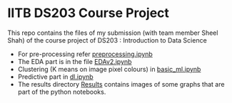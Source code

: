 # IITB DS203 Course Project
This repo contains the files of my submission (with team member Sheel Shah) of the course project of DS203 : Introduction to Data Science <br>
<ul>
   <li> For pre-processing refer <a href="https://github.com/Sumeet-Kumar-Mishra/iitb_ds203_project/blob/master/preprocessing.ipynb">preprocessing.ipynb</a>
   <li> The EDA part is in the file <a href="https://github.com/Sumeet-Kumar-Mishra/iitb_ds203_project/blob/master/EDAv2.ipynb">EDAv2.ipynb</a>
   <li> Clustering (K means on image pixel colours) in <a href="https://github.com/Sumeet-Kumar-Mishra/iitb_ds203_project/blob/master/basic_ml.ipynb">basic_ml.ipynb</a>
   <li> Predictive part in <a href="https://github.com/Sumeet-Kumar-Mishra/iitb_ds203_project/blob/master/dl.ipynb">dl.ipynb</a>
   <li> The results directory <a href="https://github.com/Sumeet-Kumar-Mishra/iitb_ds203_project/tree/master/results">Results</a> contains images of some graphs that are part of the python notebooks.
      
</ul>
